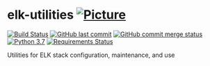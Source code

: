 # elk-utilities [![Picture](https://raw.github.com/janelia-flyem/janelia-flyem.github.com/master/images/HHMI_Janelia_Color_Alternate_180x40.png)](http://www.janelia.org)

[![Build Status](https://travis-ci.org/JaneliaSciComp/elk-utilities.svg?branch=master)](https://travis-ci.org/JaneliaSciComp/elk-utilities)
[![GitHub last commit](https://img.shields.io/github/last-commit/JaneliaSciComp/elk-utilities.svg)](https://github.com/JaneliaSciComp/elk-utilities)
[![GitHub commit merge status](https://img.shields.io/github/commit-status/badges/shields/master/5d4ab86b1b5ddfb3c4a70a70bd19932c52603b8c.svg)](https://github.com/JaneliaSciComp/elk-utilities)
[![Python 3.7](https://img.shields.io/badge/python-3.7-blue.svg)](https://www.python.org/downloads/release/python-360/)
[![Requirements Status](https://requires.io/github/JaneliaSciComp/elk-utilities/requirements.svg?branch=master)](https://requires.io/github/JaneliaSciComp/elk-utilities/requirements/?branch=master)

Utilities for ELK stack configuration, maintenance, and use
